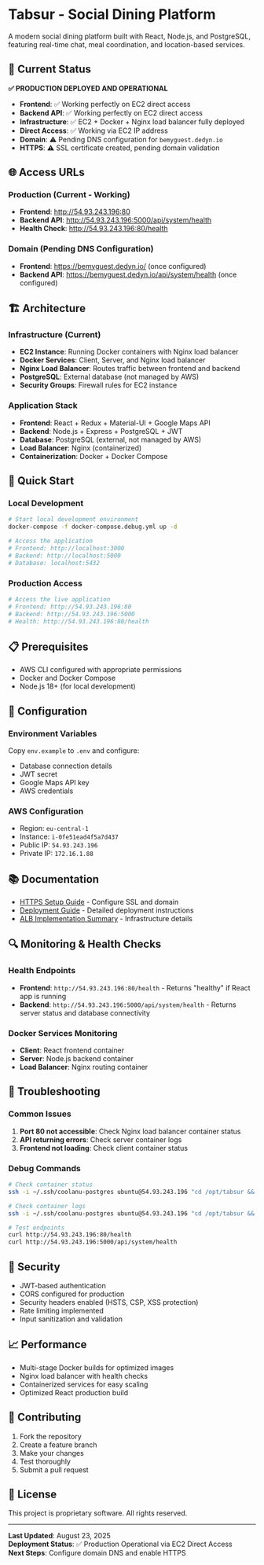# Tabsur - Social Dining Platform

A modern social dining platform built with React, Node.js, and PostgreSQL, featuring real-time chat, meal coordination, and location-based services.

## 🚀 Current Status

**✅ PRODUCTION DEPLOYED AND OPERATIONAL**

- **Frontend**: ✅ Working perfectly on EC2 direct access
- **Backend API**: ✅ Working perfectly on EC2 direct access  
- **Infrastructure**: ✅ EC2 + Docker + Nginx load balancer fully deployed
- **Direct Access**: ✅ Working via EC2 IP address
- **Domain**: ⚠️ Pending DNS configuration for `bemyguest.dedyn.io`
- **HTTPS**: ⚠️ SSL certificate created, pending domain validation

## 🌐 Access URLs

### Production (Current - Working)
- **Frontend**: http://54.93.243.196:80
- **Backend API**: http://54.93.243.196:5000/api/system/health
- **Health Check**: http://54.93.243.196:80/health

### Domain (Pending DNS Configuration)
- **Frontend**: https://bemyguest.dedyn.io/ (once configured)
- **Backend API**: https://bemyguest.dedyn.io/api/system/health (once configured)

## 🏗️ Architecture

### Infrastructure (Current)
- **EC2 Instance**: Running Docker containers with Nginx load balancer
- **Docker Services**: Client, Server, and Nginx load balancer
- **Nginx Load Balancer**: Routes traffic between frontend and backend
- **PostgreSQL**: External database (not managed by AWS)
- **Security Groups**: Firewall rules for EC2 instance

### Application Stack
- **Frontend**: React + Redux + Material-UI + Google Maps API
- **Backend**: Node.js + Express + PostgreSQL + JWT
- **Database**: PostgreSQL (external, not managed by AWS)
- **Load Balancer**: Nginx (containerized)
- **Containerization**: Docker + Docker Compose

## 🚀 Quick Start

### Local Development
```bash
# Start local development environment
docker-compose -f docker-compose.debug.yml up -d

# Access the application
# Frontend: http://localhost:3000
# Backend: http://localhost:5000
# Database: localhost:5432
```

### Production Access
```bash
# Access the live application
# Frontend: http://54.93.243.196:80
# Backend: http://54.93.243.196:5000
# Health: http://54.93.243.196:80/health
```

## 📋 Prerequisites

- AWS CLI configured with appropriate permissions
- Docker and Docker Compose
- Node.js 18+ (for local development)

## 🔧 Configuration

### Environment Variables
Copy `env.example` to `.env` and configure:
- Database connection details
- JWT secret
- Google Maps API key
- AWS credentials

### AWS Configuration
- Region: `eu-central-1`
- Instance: `i-0fe51ead4f5a7d437`
- Public IP: `54.93.243.196`
- Private IP: `172.16.1.88`

## 📚 Documentation

- [HTTPS Setup Guide](HTTPS_SETUP.md) - Configure SSL and domain
- [Deployment Guide](DEPLOYMENT.md) - Detailed deployment instructions
- [ALB Implementation Summary](ALB_IMPLEMENTATION_SUMMARY.md) - Infrastructure details

## 🔍 Monitoring & Health Checks

### Health Endpoints
- **Frontend**: `http://54.93.243.196:80/health` - Returns "healthy" if React app is running
- **Backend**: `http://54.93.243.196:5000/api/system/health` - Returns server status and database connectivity

### Docker Services Monitoring
- **Client**: React frontend container
- **Server**: Node.js backend container  
- **Load Balancer**: Nginx routing container

## 🚨 Troubleshooting

### Common Issues
1. **Port 80 not accessible**: Check Nginx load balancer container status
2. **API returning errors**: Check server container logs
3. **Frontend not loading**: Check client container status

### Debug Commands
```bash
# Check container status
ssh -i ~/.ssh/coolanu-postgres ubuntu@54.93.243.196 "cd /opt/tabsur && sudo docker-compose -f docker-compose-https.yml ps"

# Check container logs
ssh -i ~/.ssh/coolanu-postgres ubuntu@54.93.243.196 "cd /opt/tabsur && sudo docker-compose -f docker-compose-https.yml logs server"

# Test endpoints
curl http://54.93.243.196:80/health
curl http://54.93.243.196:5000/api/system/health
```

## 🔐 Security

- JWT-based authentication
- CORS configured for production
- Security headers enabled (HSTS, CSP, XSS protection)
- Rate limiting implemented
- Input sanitization and validation

## 📈 Performance

- Multi-stage Docker builds for optimized images
- Nginx load balancer with health checks
- Containerized services for easy scaling
- Optimized React production build

## 🤝 Contributing

1. Fork the repository
2. Create a feature branch
3. Make your changes
4. Test thoroughly
5. Submit a pull request

## 📄 License

This project is proprietary software. All rights reserved.

---

**Last Updated**: August 23, 2025  
**Deployment Status**: ✅ Production Operational via EC2 Direct Access  
**Next Steps**: Configure domain DNS and enable HTTPS
